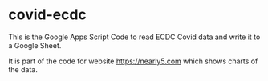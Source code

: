 # covid-ecdc
This is the Google Apps Script Code to read ECDC Covid data and write it to a Google Sheet.

It is part of the code for website https://nearly5.com which shows charts of the data.
